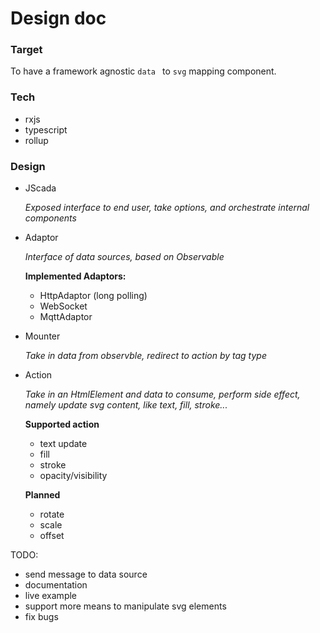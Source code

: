 # Design doc

### Target

To have a framework agnostic `data ` to `svg` mapping component.

### Tech

- rxjs
- typescript
- rollup

### Design

- JScada

  *Exposed interface to end user, take options, and orchestrate internal components*


- Adaptor

  *Interface of data sources, based on Observable*

  **Implemented Adaptors:**

  - HttpAdaptor (long polling)
  - WebSocket
  - MqttAdaptor

- Mounter

  *Take in data from observble, redirect to action by tag type*

- Action

  *Take in an HtmlElement and data to consume, perform side effect, namely update svg content, like text, fill, stroke...*

  **Supported action**

  - text update
  - fill
  - stroke
  - opacity/visibility

  **Planned**

  - rotate
  - scale
  - offset

TODO:

- send message to data source
- documentation
- live example
- support more means to manipulate svg elements
- fix bugs